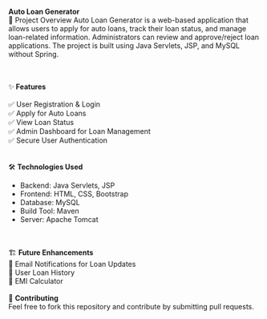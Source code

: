 <B>Auto Loan Generator</B> <br>
📌 Project Overview
Auto Loan Generator is a web-based application that allows users to apply for auto loans, track their loan status, and manage loan-related information. Administrators can review and approve/reject loan applications. The project is built using Java Servlets, JSP, and MySQL without Spring.


<br><br>
✨<b> Features</b><br><br>
✅ User Registration & Login<br>
✅ Apply for Auto Loans<br>
✅ View Loan Status<br>
✅ Admin Dashboard for Loan Management<br>
✅ Secure User Authentication<br>
<br><br>
🛠️ <b>Technologies Used</b><br>
<ul type="disc">
<li>Backend: Java Servlets, JSP</li>
<li>Frontend: HTML, CSS, Bootstrap</li>
<li>Database: MySQL</li>
<li>Build Tool: Maven</li>
<li>Server: Apache Tomcat</li>
</ul>
<br><br>
🏗️ <b>Future Enhancements</b><br>
🚀 Email Notifications for Loan Updates<br>
🚀 User Loan History<br>
🚀 EMI Calculator<br>
<br>
🤝 <b>Contributing</b><br>
Feel free to fork this repository and contribute by submitting pull requests.
